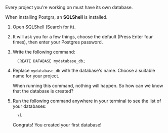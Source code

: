 Every project you're working on must have its own database.

When installing Postgrs, an **SQLShell** is installed.

1. Open SQLShell (Search for it).

2. It will ask you for a few things, choose the default (Press Enter four times), then enter your Postgres password.

3. Write the following command:

   ```shell
     CREATE DATABASE mydatabase_db;
   ```

4. Replace `mydatabase_db` with the database's name. Choose a suitable name for your project.

   When running this command, nothing will happen. So how can we know that the database is created?

5. Run the following command anywhere in your terminal to see the list of your databases:

   ```shell
     \l
   ```

   Congrats! You created your first database!
